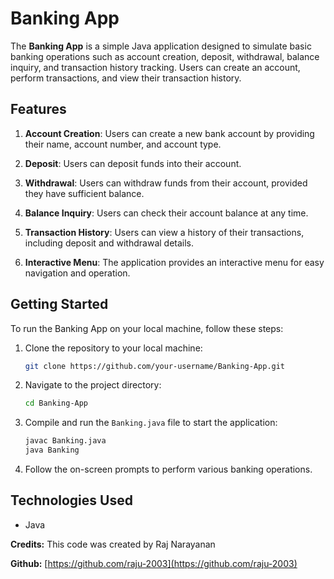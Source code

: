 # Banking App

The **Banking App** is a simple Java application designed to simulate basic banking operations such as account creation, deposit, withdrawal, balance inquiry, and transaction history tracking. Users can create an account, perform transactions, and view their transaction history.

## Features

1. **Account Creation**: Users can create a new bank account by providing their name, account number, and account type.

2. **Deposit**: Users can deposit funds into their account.

3. **Withdrawal**: Users can withdraw funds from their account, provided they have sufficient balance.

4. **Balance Inquiry**: Users can check their account balance at any time.

5. **Transaction History**: Users can view a history of their transactions, including deposit and withdrawal details.

6. **Interactive Menu**: The application provides an interactive menu for easy navigation and operation.

## Getting Started

To run the Banking App on your local machine, follow these steps:

1. Clone the repository to your local machine:
   ```bash
   git clone https://github.com/your-username/Banking-App.git
   ```

2. Navigate to the project directory:
   ```bash
   cd Banking-App
   ```

3. Compile and run the `Banking.java` file to start the application:
   ```bash
   javac Banking.java
   java Banking
   ```

4. Follow the on-screen prompts to perform various banking operations.

## Technologies Used

- Java

**Credits:**
This code was created by Raj Narayanan

**Github:**
[https://github.com/raju-2003](https://github.com/raju-2003)
